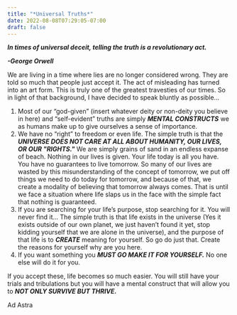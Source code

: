 ```yaml
---
title: "*Universal Truths*"
date: 2022-08-08T07:29:05-07:00
draft: false
---
```



<script async src="https://pagead2.googlesyndication.com/pagead/js/adsbygoogle.js?client=ca-pub-9771345861509030"
     crossorigin="anonymous"></script>


***In times of universal deceit, telling the truth is a revolutionary act.***

***-George Orwell***

We are living in a time where lies are no longer considered wrong. They are told so much that people just accept it. The act of misleading has turned into an art form. This is truly one of the greatest travesties of our times. So in light of that background, I have decided to speak bluntly as possible… 

1. Most of our “god-given” (insert whatever deity or non-deity you believe in here) and “self-evident” truths are simply ***MENTAL CONSTRUCTS*** we as humans make up to give ourselves a sense of importance. 
2. We have no “right” to freedom or even life. The simple truth is that the ***UNIVERSE DOES NOT CARE AT ALL ABOUT HUMANITY, OUR LIVES, OR OUR "RIGHTS."*** We are simply grains of sand in an endless expanse of beach. Nothing in our lives is given. Your life today is all you have. You have no guarantees to live tomorrow. So many of our lives are wasted by this misunderstanding of the concept of tomorrow, we put off things we need to do today for tomorrow, and because of that, we create a modality of believing that tomorrow always comes. That is until we face a situation where life slaps us in the face with the simple fact that nothing is guaranteed. 
3. If you are searching for your life’s purpose, stop searching for it. You will never find it… The simple truth is that life exists in the universe (Yes it exists outside of our own planet, we just haven’t found it yet, stop kidding yourself that we are alone in the universe), and the purpose of that life is to ***CREATE*** meaning for yourself.  So go do just that. Create the reasons for yourself why are you here. 
4. If you want something you ***MUST GO MAKE IT FOR YOURSELF.*** No one else will do it for you. 

If you accept these, life becomes so much easier. You will still have your trials and tribulations but you will have a mental construct that will allow you to ***NOT ONLY SURVIVE BUT THRIVE.***

Ad Astra
